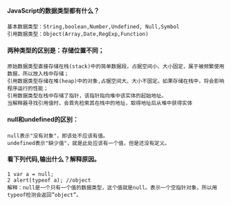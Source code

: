 #### JavaScript的数据类型都有什么？
    基本数据类型：String,boolean,Number,Undefined, Null,Symbol
    引用数据类型：Object(Array,Date,RegExp,Function)

#### 两种类型的区别是：存储位置不同；
    原始数据类型直接存储在栈(stack)中的简单数据段，占据空间小、大小固定，属于被频繁使用数据，所以放入栈中存储；
    引用数据类型存储在堆(heap)中的对象,占据空间大、大小不固定。如果存储在栈中，将会影响程序运行的性能；
    引用数据类型在栈中存储了指针，该指针指向堆中该实体的起始地址。
    当解释器寻找引用值时，会首先检索其在栈中的地址，取得地址后从堆中获得实体

#### null和undefined的区别：
    null表示"没有对象"，即该处不应该有值。
    undefined表示"缺少值"，就是此处应该有一个值，但是还没有定义。

#### 看下列代码,输出什么？解释原因。
    1 var a = null;
    2 alert(typeof a); //object
    解释：null是一个只有一个值的数据类型，这个值就是null。表示一个空指针对象，所以用typeof检测会返回”object”。